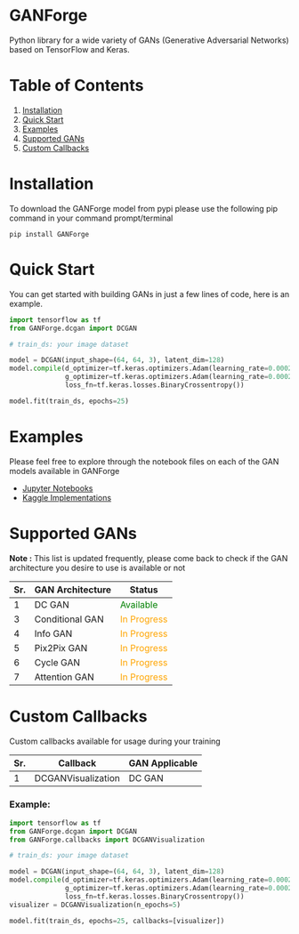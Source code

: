 # GANForge

Python library for a wide variety of GANs (Generative Adversarial Networks) based on TensorFlow and Keras.

# Table of Contents
1. [Installation](#installation)
2. [Quick Start](#quick-start)
3. [Examples](#examples)
4. [Supported GANs](#supported-gans)
5. [Custom Callbacks](#custom-callbacks)

# Installation <a id="installation"></a>

To download the GANForge model from pypi please use the following pip command in your 
command prompt/terminal
```
pip install GANForge
```

# Quick Start 

You can get started with building GANs in just a few lines of code, here is an example.

```python
import tensorflow as tf
from GANForge.dcgan import DCGAN

# train_ds: your image dataset

model = DCGAN(input_shape=(64, 64, 3), latent_dim=128)
model.compile(d_optimizer=tf.keras.optimizers.Adam(learning_rate=0.0002),
              g_optimizer=tf.keras.optimizers.Adam(learning_rate=0.0002),
              loss_fn=tf.keras.losses.BinaryCrossentropy())

model.fit(train_ds, epochs=25)
```

# Examples

Please feel free to explore through the notebook files on each of the GAN models available in GANForge
- [Jupyter Notebooks](examples/README.md)
- [Kaggle Implementations]()

# Supported GANs

**Note :** This list is updated frequently, please come back to check if the GAN architecture you desire to use
is available or not

| Sr. | GAN Architecture | Status                                        |  
|-----|------------------|-----------------------------------------------|  
| 1   | DC GAN           | <span style="color:green">Available</span>    |  
| 3   | Conditional GAN  | <span style="color:orange">In Progress</span> |
| 4   | Info GAN         | <span style="color:orange">In Progress</span> |
| 5   | Pix2Pix GAN      | <span style="color:orange">In Progress</span> |
| 6   | Cycle GAN        | <span style="color:orange">In Progress</span> |
| 7   | Attention GAN    | <span style="color:orange">In Progress</span> |

# Custom Callbacks

Custom callbacks available for usage during your training

| Sr. | Callback           | GAN Applicable |  
|-----|--------------------|----------------|  
| 1   | DCGANVisualization | DC GAN         |  

### Example: 
```python
import tensorflow as tf
from GANForge.dcgan import DCGAN
from GANForge.callbacks import DCGANVisualization

# train_ds: your image dataset

model = DCGAN(input_shape=(64, 64, 3), latent_dim=128)
model.compile(d_optimizer=tf.keras.optimizers.Adam(learning_rate=0.0002),
              g_optimizer=tf.keras.optimizers.Adam(learning_rate=0.0002),
              loss_fn=tf.keras.losses.BinaryCrossentropy())
visualizer = DCGANVisualization(n_epochs=5)

model.fit(train_ds, epochs=25, callbacks=[visualizer])
```
